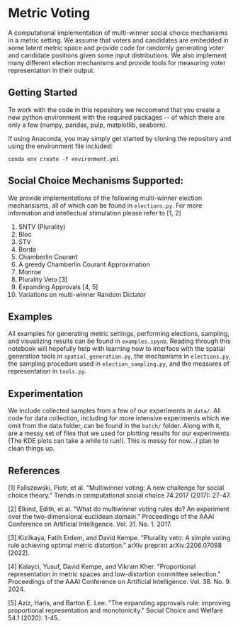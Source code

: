 # Metric Voting

A computational implementation of multi-winner social choice mechanisms in a metric setting. 
We assume that voters and candidates are embedded in some latent metric space and provide
code for randomly generating voter and candidate positions given some input distributions. 
We also implement many different election mechanisms and
provide tools for measuring voter representation in their output. 

## Getting Started
To work with the code in this repository we reccomend that you create a new python 
environment with the required packages -- of which there are only a few (numpy, pandas, pulp, matplotlib, seaborn).

If using Anaconda, you may simply get started by cloning the repository and using the environment file included:

```
conda env create -f environment.yml
```

## Social Choice Mechanisms Supported:
We provide implementations of the following multi-winner election mechansisms, all 
of which can be found in `elections.py`. For 
more information and intellectual stimulation please refer to [1, 2]

1. SNTV (Plurality)
2. Bloc
3. STV
4. Borda
5. Chamberlin Courant
6. A greedy Chamberlin Courant Approximation
7. Monroe
8. Plurality Veto [3]
9. Expanding Approvals [4, 5]
10. Variations on multi-winner Random Dictator

## Examples
All examples for generating metric settings, performing elections, sampling, and visualizing results 
can be found in `examples.ipynb`. Reading through this notebook will hopefully help 
with learning how to interface with the spatial generation tools in `spatial_generation.py`, 
the mechanisms in `elections.py`, the sampling procedure used in `election_sampling.py`, 
and the measures of representation in `tools.py`.


## Experimentation
We include collected samples from a few of our experiments in `data/`. All code for data collection,
including for more intensive experiments which we omit from the data folder, can be found in the 
`batch/` folder. Along with it, are a messy set of files that we used for plotting results for our 
experiments (The KDE plots can take a while to run!). This is messy for now...I plan to clean things up. 

## References
[1] Faliszewski, Piotr, et al. "Multiwinner voting: A new challenge for social choice theory." Trends in computational social choice 74.2017 (2017): 27-47.

[2] Elkind, Edith, et al. "What do multiwinner voting rules do? An experiment over the two-dimensional euclidean domain." Proceedings of the AAAI Conference on Artificial Intelligence. Vol. 31. No. 1. 2017.

[3] Kizilkaya, Fatih Erdem, and David Kempe. "Plurality veto: A simple voting rule achieving optimal metric distortion." arXiv preprint arXiv:2206.07098 (2022).

[4] Kalayci, Yusuf, David Kempe, and Vikram Kher. "Proportional representation in metric spaces and low-distortion committee selection." Proceedings of the AAAI Conference on Artificial Intelligence. Vol. 38. No. 9. 2024.

[5] Aziz, Haris, and Barton E. Lee. "The expanding approvals rule: improving proportional representation and monotonicity." Social Choice and Welfare 54.1 (2020): 1-45.
